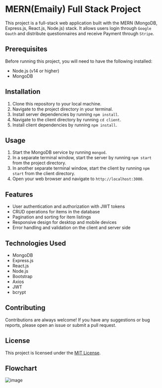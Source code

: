 # MERN(Emaily) Full Stack Project

This project is a full-stack web application built with the MERN (MongoDB, Express.js, React.js, Node.js) stack. It allows users login through `Google Oauth` and  distribute questionnaires and receive Payment through `Stripe`.

## Prerequisites

Before running this project, you will need to have the following installed:

- Node.js (v14 or higher)
- MongoDB

## Installation

1. Clone this repository to your local machine.
2. Navigate to the project directory in your terminal.
3. Install server dependencies by running `npm install`.
4. Navigate to the client directory by running `cd client`.
5. Install client dependencies by running `npm install`.

## Usage

1. Start the MongoDB service by running `mongod`.
2. In a separate terminal window, start the server by running `npm start` from the project directory.
3. In another separate terminal window, start the client by running `npm start` from the client directory.
4. Open your web browser and navigate to `http://localhost:3000`.

## Features

- User authentication and authorization with JWT tokens
- CRUD operations for items in the database
- Pagination and sorting for item listings
- Responsive design for desktop and mobile devices
- Error handling and validation on the client and server side

## Technologies Used

- MongoDB
- Express.js
- React.js
- Node.js
- Bootstrap
- Axios
- JWT
- bcrypt

## Contributing

Contributions are always welcome! If you have any suggestions or bug reports, please open an issue or submit a pull request.

## License

This project is licensed under the [MIT License](LICENSE).

## Flowchart

![image](https://user-images.githubusercontent.com/32977998/195184811-a3bd90a8-252e-4767-bcfe-3546b9e2ec00.png)

